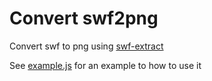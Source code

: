# Convert swf2png

Convert swf to png using [swf-extract](https://www.npmjs.com/package/swf-extract)

See [example.js](https://github.com/Hab-Track/swf2png/blob/master/example.js) for an example to how to use it